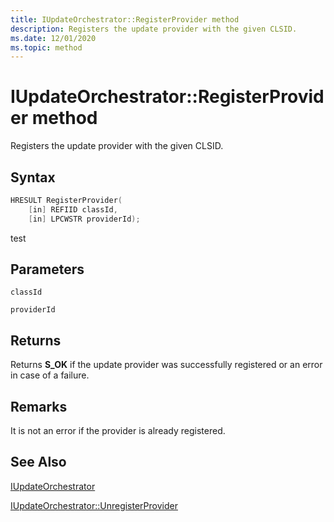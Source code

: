 ```yaml
---
title: IUpdateOrchestrator::RegisterProvider method
description: Registers the update provider with the given CLSID.
ms.date: 12/01/2020
ms.topic: method
---
```


# IUpdateOrchestrator::RegisterProvider method

Registers the update provider with the given CLSID.

## Syntax
```cpp
HRESULT RegisterProvider(
    [in] REFIID classId, 
    [in] LPCWSTR providerId);
```

test 
## Parameters

`classId`

`providerId`

## Returns
Returns **S_OK** if the update provider was successfully registered or an error in case of a failure.

## Remarks
It is not an error if the provider is already registered.

## See Also

[IUpdateOrchestrator](iupdateorchestrator.md)

[IUpdateOrchestrator::UnregisterProvider](iupdateorchestrator-unregisterprovider.md)